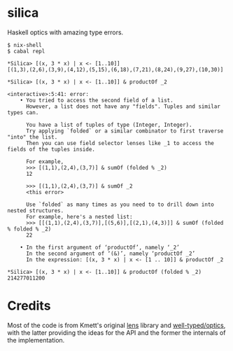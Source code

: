 # silica

Haskell optics with amazing type errors.

```
$ nix-shell
$ cabal repl

*Silica> [(x, 3 * x) | x <- [1..10]]
[(1,3),(2,6),(3,9),(4,12),(5,15),(6,18),(7,21),(8,24),(9,27),(10,30)]

*Silica> [(x, 3 * x) | x <- [1..10]] & productOf _2

<interactive>:5:41: error:
    • You tried to access the second field of a list.
      However, a list does not have any "fields". Tuples and similar types can.

      You have a list of tuples of type (Integer, Integer).
      Try applying `folded` or a similar combinator to first traverse "into" the list.
      Then you can use field selector lenses like _1 to access the fields of the tuples inside.

      For example,
      >>> [(1,1),(2,4),(3,7)] & sumOf (folded % _2)
      12

      >>> [(1,1),(2,4),(3,7)] & sumOf _2
      <this error>

      Use `folded` as many times as you need to to drill down into nested structures.
      For example, here's a nested list:
      >>> [[(1,1),(2,4),(3,7)],[(5,6)],[(2,1),(4,3)]] & sumOf (folded % folded % _2)
      22

    • In the first argument of ‘productOf’, namely ‘_2’
      In the second argument of ‘(&)’, namely ‘productOf _2’
      In the expression: [(x, 3 * x) | x <- [1 .. 10]] & productOf _2

*Silica> [(x, 3 * x) | x <- [1..10]] & productOf (folded % _2)
214277011200
```

# Credits

Most of the code is from Kmett's original [lens](https://github.com/ekmett/lens/) library and [well-typed/optics](https://github.com/well-typed/optics/), with the latter providing the ideas for the API and the former the internals of the implementation.
